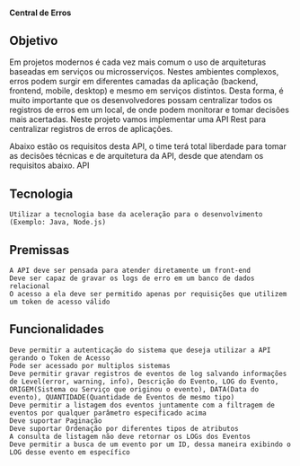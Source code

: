 #### Central de Erros

## Objetivo

Em projetos modernos é cada vez mais comum o uso de arquiteturas baseadas em serviços ou microsserviços. Nestes ambientes complexos, erros podem surgir em diferentes camadas da aplicação (backend, frontend, mobile, desktop) e mesmo em serviços distintos. Desta forma, é muito importante que os desenvolvedores possam centralizar todos os registros de erros em um local, de onde podem monitorar e tomar decisões mais acertadas. Neste projeto vamos implementar uma API Rest para centralizar registros de erros de aplicações.

Abaixo estão os requisitos desta API, o time terá total liberdade para tomar as decisões técnicas e de arquitetura da API, desde que atendam os requisitos abaixo.
API

## Tecnologia

    Utilizar a tecnologia base da aceleração para o desenvolvimento (Exemplo: Java, Node.js)

## Premissas

    A API deve ser pensada para atender diretamente um front-end
    Deve ser capaz de gravar os logs de erro em um banco de dados relacional
    O acesso a ela deve ser permitido apenas por requisições que utilizem um token de acesso válido

## Funcionalidades

    Deve permitir a autenticação do sistema que deseja utilizar a API gerando o Token de Acesso
    Pode ser acessado por multiplos sistemas
    Deve permitir gravar registros de eventos de log salvando informações de Level(error, warning, info), Descrição do Evento, LOG do Evento, ORIGEM(Sistema ou Serviço que originou o evento), DATA(Data do evento), QUANTIDADE(Quantidade de Eventos de mesmo tipo)
    Deve permitir a listagem dos eventos juntamente com a filtragem de eventos por qualquer parâmetro especificado acima
    Deve suportar Paginação
    Deve suportar Ordenação por diferentes tipos de atributos
    A consulta de listagem não deve retornar os LOGs dos Eventos
    Deve permitir a busca de um evento por um ID, dessa maneira exibindo o LOG desse evento em específico

